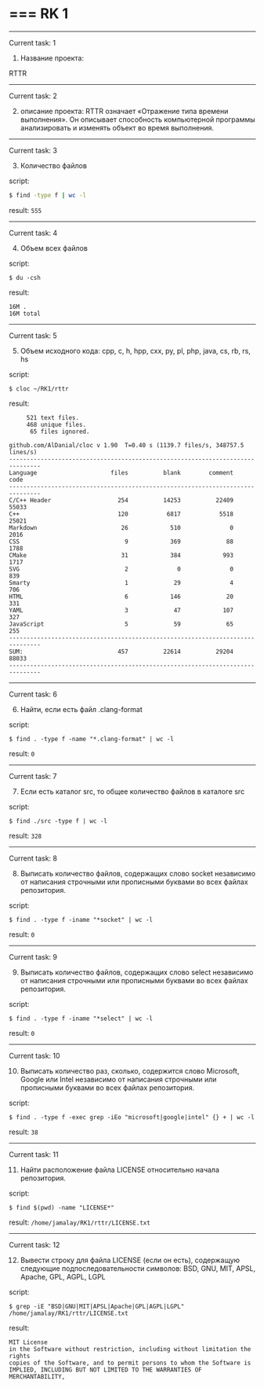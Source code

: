 ===
RK 1
===


_____
Current task: 1

1. Название проекта:

RTTR

____
Current task: 2

2. описание проекта:
RTTR означает «Отражение типа времени выполнения». Он описывает способность компьютерной программы анализировать и изменять объект во время выполнения.


_____
Current task: 3

3. Количество файлов

script:
```bash
$ find -type f | wc -l
```

result:
`555`


_____
Current task: 4

4. Объем всех файлов

script:
```shell
$ du -csh
```

result:
```
16M	.
16M	total
```

_____
Current task: 5

5. Объем исходного кода: cpp, c, h, hpp, cxx, py, pl, php, java, cs, rb, rs, hs

script:
```shell
$ cloc ~/RK1/rttr
```

result:
```shell
     521 text files.
     468 unique files.                                          
      65 files ignored.

github.com/AlDanial/cloc v 1.90  T=0.40 s (1139.7 files/s, 348757.5 lines/s)
-------------------------------------------------------------------------------
Language                     files          blank        comment           code
-------------------------------------------------------------------------------
C/C++ Header                   254          14253          22409          55033
C++                            120           6817           5518          25021
Markdown                        26            510              0           2016
CSS                              9            369             88           1788
CMake                           31            384            993           1717
SVG                              2              0              0            839
Smarty                           1             29              4            706
HTML                             6            146             20            331
YAML                             3             47            107            327
JavaScript                       5             59             65            255
-------------------------------------------------------------------------------
SUM:                           457          22614          29204          88033
-------------------------------------------------------------------------------
```

_____
Current task: 6

6. Найти, если есть файл .clang-format

script:
```shell
$ find . -type f -name "*.clang-format" | wc -l
```

result:
`0`

______
Current task: 7

7. Если есть каталог src, то общее количество файлов в каталоге src

script:
```shell
$ find ./src -type f | wc -l
```

result:
`328`


_____
Current task: 8

8. Выписать количество файлов, содержащих слово socket независимо от написания строчными или прописными буквами во всех файлах репозитория.

script:
```shell
$ find . -type f -iname "*socket" | wc -l
```

result:
`0`


______
Current task: 9

9. Выписать количество файлов, содержащих слово select независимо от написания строчными или прописными буквами во всех файлах репозитория.

script:
```shel
$ find . -type f -iname "*select" | wc -l
```

result:
`0`

_____
Current task: 10

10. Выписать количество раз, сколько, содержится слово Microsoft, Google или Intel независимо от написания строчными или прописными буквами во всех файлах репозитория.

script:
```shell
$ find . -type f -exec grep -iEo "microsoft|google|intel" {} + | wc -l
```

result:
`38`

______
Current task: 11

11. Найти расположение файла LICENSE относительно начала репозитория.

script:
```shell
$ find $(pwd) -name "LICENSE*"
```

result:
`/home/jamalay/RK1/rttr/LICENSE.txt`

____
Current task: 12

12. Вывести строку для файла LICENSE (если он есть), содержащую следующие подпоследовательности символов: BSD, GNU, MIT, APSL, Apache, GPL, AGPL, LGPL

script:
```shell
$ grep -iE "BSD|GNU|MIT|APSL|Apache|GPL|AGPL|LGPL" /home/jamalay/RK1/rttr/LICENSE.txt
```

result:
```shel
MIT License
in the Software without restriction, including without limitation the rights
copies of the Software, and to permit persons to whom the Software is
IMPLIED, INCLUDING BUT NOT LIMITED TO THE WARRANTIES OF MERCHANTABILITY,
```



